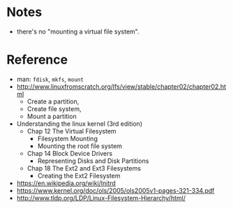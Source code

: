 <!--
{
  "title": "Filesystem",
  "date": "2016-09-03T18:07:22.000Z",
  "category": "",
  "tags": [
    "filesystem"
  ],
  "draft": true
}
-->

# Notes

- there's no "mounting a virtual file system".

# Reference

- man: `fdisk`, `mkfs`, `mount` 
- http://www.linuxfromscratch.org/lfs/view/stable/chapter02/chapter02.html
  - Create a partition, 
  - Create  file system,
  - Mount a partition
- Understanding the linux kernel (3rd edition)
  - Chap 12 The Virtual Filesystem
      - Filesystem Mounting
      - Mounting the root file system
  - Chap 14 Block Device Drivers
      - Representing Disks and Disk Partitions
  - Chap 18 The Ext2 and Ext3 Filesystems
      - Creating the Ext2 Filesystem
- https://en.wikipedia.org/wiki/Initrd
- https://www.kernel.org/doc/ols/2005/ols2005v1-pages-321-334.pdf
- http://www.tldp.org/LDP/Linux-Filesystem-Hierarchy/html/
